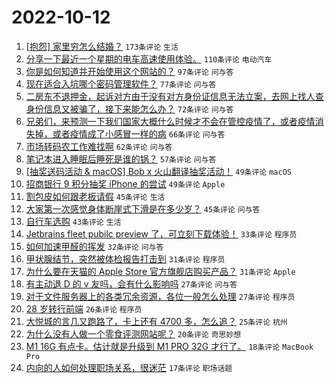# 2022-10-12

1. [[抱怨] 家里穷怎么结婚？](https://www.v2ex.com/t/886397) `173条评论` `生活`
1. [分享一下最近一个星期的电车高速使用体验。](https://www.v2ex.com/t/886284) `110条评论` `电动汽车`
1. [你是如何知道并开始使用这个网站的？](https://www.v2ex.com/t/886237) `97条评论` `问与答`
1. [现在适合入坑哪个密码管理软件？](https://www.v2ex.com/t/886306) `77条评论` `问与答`
1. [二房东不退押金，起诉对方由于没有对方身份证信息无法立案，去网上找人查身份信息又被骗了，接下来能怎么办？](https://www.v2ex.com/t/886378) `72条评论` `问与答`
1. [兄弟们，来预测一下我们国家大概什么时候才不会在管控疫情了，或者疫情消失掉，或者疫情成了小感冒一样的病](https://www.v2ex.com/t/886244) `66条评论` `问与答`
1. [市场转码农工作难找啊](https://www.v2ex.com/t/886374) `62条评论` `问与答`
1. [笔记本进入睡眠后睡死是谁的锅？](https://www.v2ex.com/t/886340) `57条评论` `问与答`
1. [[抽奖送码活动 & macOS] Bob x 火山翻译抽奖活动！](https://www.v2ex.com/t/886485) `49条评论` `macOS`
1. [招商银行 9 积分抽奖 iPhone 的尝试](https://www.v2ex.com/t/886247) `49条评论` `Apple`
1. [割包皮如何跟老板请假](https://www.v2ex.com/t/886419) `45条评论` `生活`
1. [大家第一次感觉身体断崖式下滑是在多少岁？](https://www.v2ex.com/t/886246) `45条评论` `问与答`
1. [自行车选购](https://www.v2ex.com/t/886409) `43条评论` `生活`
1. [Jetbrains fleet pubilc preview 了，可立刻下载体验！](https://www.v2ex.com/t/886447) `33条评论` `程序员`
1. [如何加速甲醛的挥发](https://www.v2ex.com/t/886393) `32条评论` `问与答`
1. [甲状腺结节，突然被体检报告打击到](https://www.v2ex.com/t/886441) `31条评论` `程序员`
1. [为什么要在天猫的 Apple Store 官方旗舰店购买产品？](https://www.v2ex.com/t/886407) `31条评论` `Apple`
1. [有主动退 D 的 v 友吗，会有什么影响吗](https://www.v2ex.com/t/886448) `27条评论` `问与答`
1. [对于文件服务器上的各类冗余资源，各位一般怎么处理](https://www.v2ex.com/t/886398) `27条评论` `程序员`
1. [28 岁转行前端](https://www.v2ex.com/t/886417) `26条评论` `程序员`
1. [大悦城的言几又跑路了，卡上还有 4700 多，怎么追？](https://www.v2ex.com/t/886233) `25条评论` `杭州`
1. [为什么没有人做一个零食评测网站呢？](https://www.v2ex.com/t/886454) `20条评论` `奇思妙想`
1. [M1 16G 有点卡。估计就是升级到 M1 PRO 32G 才行了。](https://www.v2ex.com/t/886415) `18条评论` `MacBook Pro`
1. [内向的人如何处理职场关系，很迷茫](https://www.v2ex.com/t/886404) `17条评论` `职场话题`
